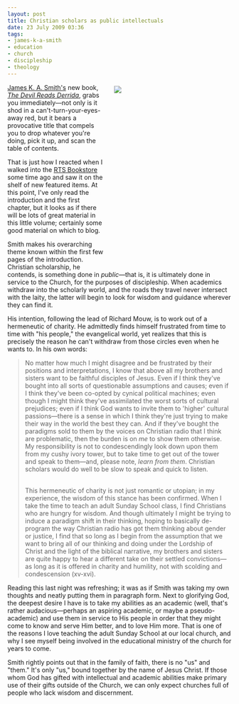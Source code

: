 ```yaml
---
layout: post
title: Christian scholars as public intellectuals
date: 23 July 2009 03:36
tags:
- james-k-a-smith
- education
- church
- discipleship
- theology
---
```

<div style="float: right; margin: 5px 1px 0px 20px; width: 263px; height: 400px;"><img src="https://dl.dropboxusercontent.com/u/3897986/Jake%20Blog%20Images/DevilReadsDerrida.jpg" /></div>
<a href="http://www.jameskasmith.com/">James K. A. Smith's</a> new book, <a href="http://www.amazon.com/dp/0802864074?tag=jameskasmithc-20&amp;camp=213381&amp;creative=390973&amp;linkCode=as4&amp;creativeASIN=0802864074&amp;adid=0EP91NN55B4YDS42TN56&amp;"><span style="font-style: italic;">The Devil Reads Derrida</span></a>, grabs you immediately&mdash;not only is it shod in a can't-turn-your-eyes-away red, but it bears a provocative title that compels you to drop whatever you're doing, pick it up, and scan the table of contents.

That is just how I reacted when I walked into the <a href="http://twitter.com/RTSBookstore">RTS Bookstore</a> some time ago and saw it on the shelf of new featured items.  At this point, I've only read the introduction and the first chapter, but it looks as if there will be lots of great material in this little volume; certainly some good material on which to blog.

Smith makes his overarching theme known within the first few pages of the introduction.  Christian scholarship, he contends, is something done in <span style="font-style: italic;">public</span>&mdash;that is, it is ultimately done in service to the Church, for the purposes of discipleship.  When academics withdraw into the scholarly world, and the roads they travel never intersect with the laity, the latter will begin to look for wisdom and guidance wherever they can find it.

His intention, following the lead of Richard Mouw, is to work out of a hermeneutic of charity.  He admittedly finds himself frustrated from time to time with "his people," the evangelical world, yet realizes that this is precisely the reason he can't withdraw from those circles even when he wants to.  In his own words:

<blockquote>
No matter how much I might disagree and be frustrated by their positions and interpretations, I know that above all my brothers and sisters want to be faithful disciples of Jesus.  Even if I think they've bought into all sorts of questionable assumptions and causes; even if I think they've been co-opted by cynical political machines; even though I might think they've assimilated the worst sorts of cultural prejudices; even if I think God wants to invite them to 'higher' cultural passions&mdash;there is a sense in which I think they're just trying to make their way in the world the best they can.  And if they've bought the paradigms sold to them by the voices on Christian radio that I think are problematic, then the burden is on <span style="font-style: italic;">me</span> to show them otherwise.  My responsibility is not to condescendingly look down upon them from my cushy ivory tower, but to take time to get out of the tower and speak to them&mdash;and, please note, <span style="font-style: italic;">learn from them</span>.  Christian scholars would do well to be slow to speak and quick to listen.<br /><br />

This hermeneutic of charity is not just romantic or utopian; in my experience, the wisdom of this stance has been confirmed.  When I take the time to teach an adult Sunday School class, I find Christians who are hungry for wisdom.  And though ultimately I might be trying to induce a paradigm shift in their thinking, hoping to basically de-program the way Christian radio has got them thinking about gender or justice, I find that so long as I begin from the assumption that we want to bring all of our thinking and doing under the Lordship of Christ and the light of the biblical narrative, my brothers and sisters are quite happy to hear a different take on their settled convictions&mdash;as long as it is offered in charity and humility, not with scolding and condescension (xv-xvi).
</blockquote>

Reading this last night was refreshing; it was as if Smith was taking my own thoughts and neatly putting them in paragraph form.  Next to glorifying God, the deepest desire I have is to take my abilities as an academic (well, that's rather audacious&mdash;perhaps an aspiring academic, or maybe a pseudo-academic) and use them in service to His people in order that they might come to know and serve Him better, and to love Him more.  That is one of the reasons I love teaching the adult Sunday School at our local church, and why I see myself being involved in the educational ministry of the church for years to come.

Smith rightly points out that in the family of faith, there is no "us" and "them."  It's only "us," bound together by the name of Jesus Christ.  If those whom God has gifted with intellectual and academic abilities make primary use of their gifts outside of the Church, we can only expect churches full of people who lack wisdom and discernment.
